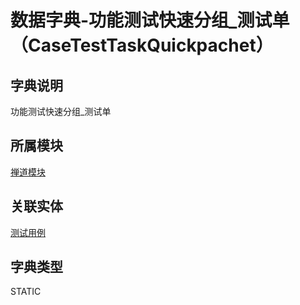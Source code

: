 # 数据字典-功能测试快速分组_测试单（CaseTestTaskQuickpachet）
## 字典说明
功能测试快速分组_测试单

## 所属模块
[禅道模块](../module/zentao)

## 关联实体
[测试用例](../module/zentao/Case)

## 字典类型
STATIC




